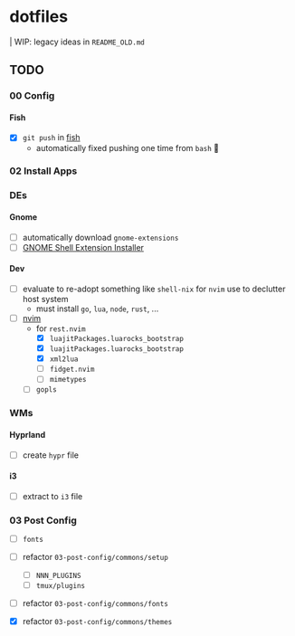 # dotfiles

| WIP: legacy ideas in `README_OLD.md`

## TODO
 
### 00 Config
 
#### Fish
 
- [x] `git push` in [fish](https://fishshell.com/)
  - automatically fixed pushing one time from `bash` 🤔

### 02 Install Apps

### DEs

#### Gnome

- [ ] automatically download `gnome-extensions`
 - [ ] [GNOME Shell Extension Installer](https://github.com/brunelli/gnome-shell-extension-installer)

#### Dev

- [ ] evaluate to re-adopt something like `shell-nix` for `nvim` use to declutter host system
  - must install `go`, `lua`, `node`, `rust`, ...
- [ ] [nvim](https://neovim.io/)
  - for `rest.nvim`
    - [x] `luajitPackages.luarocks_bootstrap`
    - [x] `luajitPackages.luarocks_bootstrap`
    - [x] `xml2lua` 
    - [ ] `fidget.nvim`
    - [ ] `mimetypes`
  - [ ] `gopls`

### WMs

#### Hyprland

- [ ] create `hypr` file

#### i3

- [ ] extract to `i3` file

### 03 Post Config

- [ ] `fonts`
- [ ] refactor `03-post-config/commons/setup`
  - [ ] `NNN_PLUGINS`
  - [ ] `tmux/plugins`
- [ ] refactor `03-post-config/commons/fonts`
- [x] refactor `03-post-config/commons/themes`

